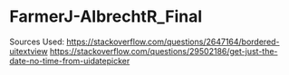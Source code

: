 # FarmerJ-AlbrechtR_Final

Sources Used: https://stackoverflow.com/questions/2647164/bordered-uitextview
https://stackoverflow.com/questions/29502186/get-just-the-date-no-time-from-uidatepicker
